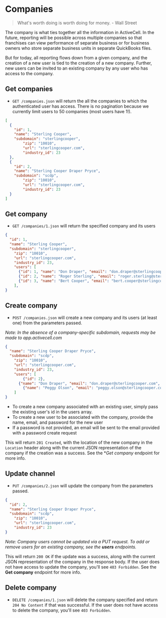Companies
========

> What's worth doing is worth doing for money. - Wall Street

The company is what ties together all the information in ActiveCell. In the future, reporting will be possible across multiple companies so that franchises can view performance of separate business or for business owners who store separate business units in separate QuickBooks files.

But for today, all reporting flows down from a given company, and the creation of a new user is tied to the creation of a new company. Further, new users can be invited to an existing company by any user who has access to the company.


Get companies
------------

* `GET /companies.json` will return the all the companies to which the authenticated user has access. There is no pagination because we currently limit users to 50 companies (most users have 1!).

```json
[
  {
    "id": 1,
    "name": "Sterling Cooper",
    "subdomain": "sterlingcooper",
		"zip": "10010",
		"url": "sterlingcooper.com",
		"industry_id": 23
  },
  {
    "id": 2,
    "name": "Sterling Cooper Draper Pryce",
    "subdomain": "scdp",
		"zip": "10010",
		"url": "sterlingcooper.com",
		"industry_id": 23
  }
]
```

Get company
-----------

* `GET /companies/1.json` will return the specified company and its users

```json
{
  "id": 1,
  "name": "Sterling Cooper",
  "subdomain": "sterlingcooper",
	"zip": "10010",
	"url": "sterlingcooper.com",
	"industry_id": 23,
	"users": [
	  {"id": 1, "name": "Don Draper", "email": "don.draper@sterlingcooper.com"},
	  {"id": 2, "name": "Roger Sterling", "email": "roger.sterling@sterlingcooper.com"},
	  {"id": 3, "name": "Bert Cooper", "email": "bert.cooper@sterlingcooper.com"}
	],
}
```


Create company
--------------

* `POST /companies.json` will create a new company and its users (at least one) from the parameters passed.

_Note: In the absence of a company-specific subdomain, requests may be made to app.activecell.com_

```json
{
  "name": "Sterling Cooper Draper Pryce",
  "subdomain": "scdp",
	"zip": "10010",
	"url": "sterlingcooper.com",
	"industry_id": 23,
	"users": [
		{"id": 2},
	  {"name": "Don Draper", "email": "don.draper@sterlingcooper.com", "password": "reallyWhitman"},
		{"name": "Peggy Olson", "email": "peggy.olson@sterlingcooper.com"}
	]
}
```

* To create a new company associated with an existing user, simply pass the existing user's id in the users array. 
* To create a new user to be associated with the company, provide the name, email, and password for the new user
* If a password is not provided, an email will be sent to the email provided with a password create request

This will return `201 Created`, with the location of the new company in the `Location` header along with the current JSON representation of the company if the creation was a success. See the **Get company* endpoint for more info.


Update channel
--------------

* `PUT /companies/2.json` will update the company from the parameters passed.

```json
{
  "id": 2,
  "name": "Sterling Cooper Draper Pryce",
  "subdomain": "scdp",
	"zip": "10010",
	"url": "sterlingcooper.com",
	"industry_id": 23
}
```

_Note: Company users cannot be updated via a PUT request. To add or remove users for an existing company, see the **users** endpoints._

This will return `200 OK` if the update was a success, along with the current JSON representation of the company in the response body. If the user does not have access to update the company, you'll see `403 Forbidden`. See the **Get company** endpoint for more info.


Delete company
-------------

* `DELETE /companies/1.json` will delete the company specified and return `204 No Content` if that was successful. If the user does not have access to delete the company, you'll see `403 Forbidden`.
